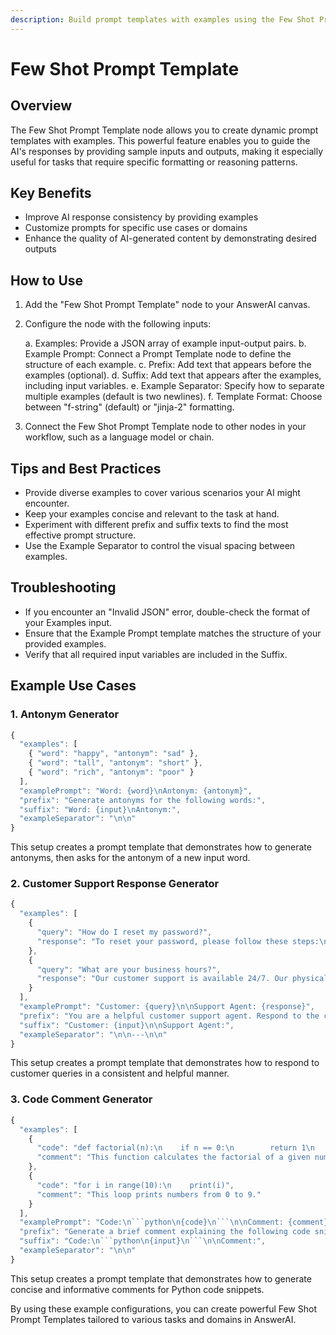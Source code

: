 ```yaml
---
description: Build prompt templates with examples using the Few Shot Prompt Template node
---
```


# Few Shot Prompt Template

## Overview

The Few Shot Prompt Template node allows you to create dynamic prompt templates with examples. This powerful feature enables you to guide the AI's responses by providing sample inputs and outputs, making it especially useful for tasks that require specific formatting or reasoning patterns.

## Key Benefits

- Improve AI response consistency by providing examples
- Customize prompts for specific use cases or domains
- Enhance the quality of AI-generated content by demonstrating desired outputs

## How to Use

1. Add the "Few Shot Prompt Template" node to your AnswerAI canvas.
2. Configure the node with the following inputs:

   a. Examples: Provide a JSON array of example input-output pairs.
   b. Example Prompt: Connect a Prompt Template node to define the structure of each example.
   c. Prefix: Add text that appears before the examples (optional).
   d. Suffix: Add text that appears after the examples, including input variables.
   e. Example Separator: Specify how to separate multiple examples (default is two newlines).
   f. Template Format: Choose between "f-string" (default) or "jinja-2" formatting.

3. Connect the Few Shot Prompt Template node to other nodes in your workflow, such as a language model or chain.

## Tips and Best Practices

- Provide diverse examples to cover various scenarios your AI might encounter.
- Keep your examples concise and relevant to the task at hand.
- Experiment with different prefix and suffix texts to find the most effective prompt structure.
- Use the Example Separator to control the visual spacing between examples.

## Troubleshooting

- If you encounter an "Invalid JSON" error, double-check the format of your Examples input.
- Ensure that the Example Prompt template matches the structure of your provided examples.
- Verify that all required input variables are included in the Suffix.

## Example Use Cases

### 1. Antonym Generator

```javascript
{
  "examples": [
    { "word": "happy", "antonym": "sad" },
    { "word": "tall", "antonym": "short" },
    { "word": "rich", "antonym": "poor" }
  ],
  "examplePrompt": "Word: {word}\nAntonym: {antonym}",
  "prefix": "Generate antonyms for the following words:",
  "suffix": "Word: {input}\nAntonym:",
  "exampleSeparator": "\n\n"
}
```

This setup creates a prompt template that demonstrates how to generate antonyms, then asks for the antonym of a new input word.

### 2. Customer Support Response Generator

```javascript
{
  "examples": [
    {
      "query": "How do I reset my password?",
      "response": "To reset your password, please follow these steps:\n1. Go to the login page\n2. Click on 'Forgot Password'\n3. Enter your email address\n4. Follow the instructions sent to your email"
    },
    {
      "query": "What are your business hours?",
      "response": "Our customer support is available 24/7. Our physical stores are open Monday to Friday, 9 AM to 6 PM, and Saturday 10 AM to 4 PM. We are closed on Sundays and public holidays."
    }
  ],
  "examplePrompt": "Customer: {query}\n\nSupport Agent: {response}",
  "prefix": "You are a helpful customer support agent. Respond to the customer query based on the following examples:",
  "suffix": "Customer: {input}\n\nSupport Agent:",
  "exampleSeparator": "\n\n---\n\n"
}
```

This setup creates a prompt template that demonstrates how to respond to customer queries in a consistent and helpful manner.

### 3. Code Comment Generator

```javascript
{
  "examples": [
    {
      "code": "def factorial(n):\n    if n == 0:\n        return 1\n    else:\n        return n * factorial(n-1)",
      "comment": "This function calculates the factorial of a given number using recursion."
    },
    {
      "code": "for i in range(10):\n    print(i)",
      "comment": "This loop prints numbers from 0 to 9."
    }
  ],
  "examplePrompt": "Code:\n```python\n{code}\n```\n\nComment: {comment}",
  "prefix": "Generate a brief comment explaining the following code snippets:",
  "suffix": "Code:\n```python\n{input}\n```\n\nComment:",
  "exampleSeparator": "\n\n"
}
```

This setup creates a prompt template that demonstrates how to generate concise and informative comments for Python code snippets.

<!-- TODO: Add a screenshot showing the Few Shot Prompt Template node configuration panel with one of the example use cases filled in -->

By using these example configurations, you can create powerful Few Shot Prompt Templates tailored to various tasks and domains in AnswerAI.
